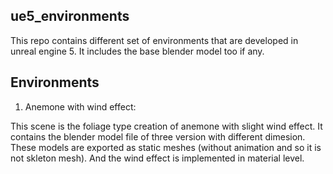 ## ue5_environments

This repo contains different set of environments that are developed in unreal engine 5. It includes the base blender model too if any. 

 
## Environments

1. Anemone with wind effect:

 This scene is the foliage type creation of anemone with slight wind effect. It contains the blender model file of three version with different dimesion. These models are exported as static meshes (without animation and so it is not skleton mesh). And the wind effect is implemented in material level.